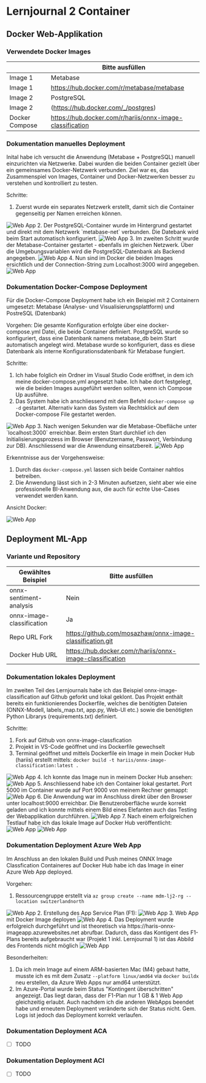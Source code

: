 ﻿# Lernjournal 2 Container

## Docker Web-Applikation

### Verwendete Docker Images

| | Bitte ausfüllen |
| -------- | ------- |
| Image 1 | Metabase |
| Image 1 | https://hub.docker.com/r/metabase/metabase |
| Image 2 | PostgreSQL |
| Image 2 | (https://hub.docker.com/_/postgres) |
| Docker Compose | https://hub.docker.com/r/hariis/onnx-image-classification |

### Dokumentation manuelles Deployment

Inital habe ich versucht die Anwendung (Metabase + PostgreSQL) manuell einzurichten via Netzwerke. Dabei wurden die beiden Container gezielt über ein gemeinsames Docker-Netzwerk verbunden. Ziel war es, das Zusammenspiel von Images, Container und Docker-Netzwerken besser zu verstehen und kontrolliert zu testen.

Schritte:
1. Zuerst wurde ein separates Netzwerk erstellt, damit sich die Container gegenseitig per Namen erreichen können.
<img src="images/lj2_jusmahar_docker_createnetwork.png" alt="Web App" style="max-width: 100%; height: auto;">
2. Der PostgreSQL-Container wurde im Hintergrund gestartet und direkt mit dem Netzwerk `metabase-net` verbunden. Die Datebank wird beim Start automatisch konfiguriert.
<img src="images/lj2_jusmahar_docker_connectnetwork.png" alt="Web App" style="max-width: 100%; height: auto;">
3. Im zweiten Schritt wurde der Metabase-Container gestartet - ebenfalls im gleichen Netzwerk. Über die Umgebungsvariablen wird die PostgreSQL-Datenbank als Backend angegeben.
<img src="images/lj2_jusmahar_docker_connectlocalhost.png" alt="Web App" style="max-width: 100%; height: auto;">
4. Nun sind im Docker die beiden Images ersichtlich und der Connection-String zum Localhost:3000 wird angegeben.
<img src="images/lj2_jusmahar_docker_ansichtdocker1.png" alt="Web App" style="max-width: 100%; height: auto;">


### Dokumentation Docker-Compose Deployment

Für die Docker-Compose Deployment habe ich ein Beispiel mit 2 Containern umgesetzt: Metabase (Analyse- und Visualisierungsplattform) und PostreSQL (Datenbank)

Vorgehen:
Die gesamte Konfiguration erfolgte über eine docker-compose.yml Datei, die beide Container definiert. PostgreSQL wurde so konfiguriert, dass eine Datenbank namens metabase_db beim Start automatisch angelegt wird. Metabase wurde so konfiguriert, dass es diese Datenbank als interne Konfigurationsdatenbank für Metabase fungiert.

Schritte:
1. Ich habe folglich ein Ordner im Visual Studio Code eröffnet, in dem ich meine docker-compose.yml angesetzt habe. Ich habe dort festgelegt, wie die beiden Images ausgeführt werden sollten, wenn ich Compose Up ausführe.
2. Das System habe ich anschliessend mit dem Befehl `docker-compose up -d` gestartet. Alternativ kann das System via Rechtsklick auf dem Docker-compose File gestartet werden.
<img src="images/lj2_jusmahar_docker_composeup.png" alt="Web App" style="max-width: 100%; height: auto;">
3. Nach wenigen Sekunden war die Metabase-Obefläche unter `localhost:3000` erreichbar. Beim ersten Start durchlief ich den Initialisierungsprozess im Browser (Benutzername, Passwort, Verbindung zur DB). Anschliessend war die Anwendung einsatzbereit.
<img src="images/lj2_jusmahar_docker_metabase.png" alt="Web App" style="max-width: 100%; height: auto;">

Erkenntnisse aus der Vorgehensweise:
1. Durch das `docker-compose.yml` lassen sich beide Container nahtlos betreiben.
2. Die Anwendung lässt sich in 2-3 Minuten aufsetzen, sieht aber wie eine professionelle BI-Anwendung aus, die auch für echte Use-Cases verwendet werden kann.

Ansicht Docker:

<img src="images/lj2_jusmahar_docker_ansichtdocker.png" alt="Web App" style="max-width: 100%; height: auto;">

## Deployment ML-App

### Variante und Repository

| Gewähltes Beispiel | Bitte ausfüllen |
| -------- | ------- |
| onnx-sentiment-analysis | Nein |
| onnx-image-classification | Ja |
| Repo URL Fork | https://github.com/mosazhaw/onnx-image-classification.git |
| Docker Hub URL | https://hub.docker.com/r/hariis/onnx-image-classification |

### Dokumentation lokales Deployment

Im zweiten Teil des Lernjournals habe ich das Beispiel onnx-image-classification auf Github geforkt und lokal geklont. Das Projekt enthält bereits ein funktionierendes Dockerfile, welches die benötigten Dateien (ONNX-Modell, labels_map.txt, app.py, Web-UI etc.) sowie die benötigten Python Librarys (requirements.txt) definiert.

Schritte:
1. Fork auf Github von onnx-image-classfication
2. Projekt in VS-Code geöffnet und ins Dockerfile gewechselt
3. Terminal geöffnet und mittels Dockerfile ein Image in mein Docker Hub (hariis) erstellt mittels: `docker build -t hariis/onnx-image-classification:latest .`
<img src="images/lj2_jusmahar_docker_build.png" alt="Web App" style="max-width: 100%; height: auto;">
4. Ich konnte das Image nun in meinem Docker Hub ansehen:
<img src="images/lj2_jusmahar_docker_ansichtdocker2.png" alt="Web App" style="max-width: 100%; height: auto;">
5. Anschliessend habe ich den Container lokal gestartet. Port 5000 im Container wurde auf Port 9000 von meinem Rechner gemappt:
<img src="images/lj2_jusmahar_docker_run9000.png" alt="Web App" style="max-width: 100%; height: auto;">
6. Die Anwendung war im Anschluss direkt über den Browser unter localhost:9000 erreichbar. Die Benutzeroberfläche wurde korrekt geladen und ich konnte mittels einem Bild eines Elefanten auch das Testing der Webapplikation durchführen.
<img src="images/lj2_jusmahar_docker_webapponnx.png" alt="Web App" style="max-width: 100%; height: auto;">
7. Nach einem erfolgreichen Testlauf habe ich das lokale Image auf Docker Hub veröffentlicht:
<img src="images/lj2_jusmahar_docker_dockerhub.png" alt="Web App" style="max-width: 100%; height: auto;">
<img src="images/lj2_jusmahar_docker_dcokerhub1.png" alt="Web App" style="max-width: 100%; height: auto;">

### Dokumentation Deployment Azure Web App

Im Anschluss an den lokalen Build und Push meines ONNX Image Classfication Containeres auf Docker Hub habe ich das Image in einer Azure Web App deployed.

Vorgehen:
1. Ressourcengruppe erstellt via `az group create --name mdm-lj2-rg --location switzerlandnorth`
<img src="images/lj2_jusmahar_azure_createrg2.png" alt="Web App" style="max-width: 100%; height: auto;">
2. Erstellung des App Service Plan (F1):
<img src="images/lj2_jusmahar_azure_appservice2.png" alt="Web App" style="max-width: 100%; height: auto;">
3. Web App mit Docker Image deployen
<img src="images/lj2_jusmahar_azure_createwebapp2.png" alt="Web App" style="max-width: 100%; height: auto;">
4. Das Deployment wurde erfolgreich durchgeführt und ist theoretisch via https://haris-onnx-imageapp.azurewebsites.net abrufbar. Dadurch, dass das Kontigent des F1-Plans bereits aufgebraucht war (Projekt 1 inkl. Lernjournal 1) ist das Abbild des Frontends nicht möglich
<img src="images/lj2_jusmahar_azure_kontingent.png" alt="Web App" style="max-width: 100%; height: auto;">

Besonderheiten:
1. Da ich mein Image auf einem ARM-basierten Mac (M4) gebaut hatte, musste ich es mit dem Zusatz `--platform linux/amd64` via `docker buildx` neu erstellen, da Azure Web Apps nur amd64 unterstützt.
2. Im Azure-Portal wurde beim Status "Kontingent überschritten" angezeigt. Das liegt daran, dass der F1-Plan nur 1 GB & 1 Web App gleichzeitig erlaubt. Auch nachdem ich die anderen WebApps beendet habe und erneutem Deployment veränderte sich der Status nicht. Gem. Logs ist jedoch das Deployment korrekt verlaufen.

### Dokumentation Deployment ACA

* [ ] TODO

### Dokumentation Deployment ACI

* [ ] TODO
